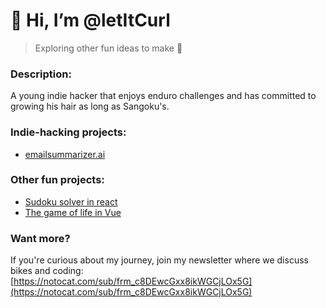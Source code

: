 # 👋 Hi, I’m @letItCurl
> Exploring other fun ideas to make 🤹

### Description:
A young indie hacker that enjoys enduro challenges and has committed to growing his hair as long as Sangoku's.

### Indie-hacking projects:
- [emailsummarizer.ai](https://emailsummarizer.ai)


### Other fun projects:
- [Sudoku solver in react](https://sudoku-binchmarking.firebaseapp.com/)
- [The game of life in Vue](https://gameoflife-ts.web.app/)

### Want more?
If you're curious about my journey, join my newsletter where we discuss bikes and coding:
[https://notocat.com/sub/frm_c8DEwcGxx8ikWGCjLOx5G](https://notocat.com/sub/frm_c8DEwcGxx8ikWGCjLOx5G)

<!---
letItCurl/letItCurl is a ✨ special ✨ repository because its `README.md` (this file) appears on your GitHub profile.
You can click the Preview link to take a look at your changes.
--->
